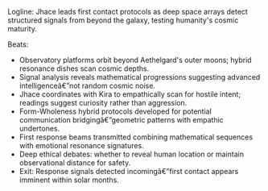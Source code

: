 ﻿---
series: 5
novella: 1
file: S5N1_CH01
type: chapter
pov: Jhace
setting: Deep space observatory - first contact protocols
word_target_min: 1201
word_target_max: 2299
status: outline
---
Logline: Jhace leads first contact protocols as deep space arrays detect structured signals from beyond the galaxy, testing humanity's cosmic maturity.

Beats:
- Observatory platforms orbit beyond Aethelgard's outer moons; hybrid resonance dishes scan cosmic depths.
- Signal analysis reveals mathematical progressions suggesting advanced intelligenceâ€”not random cosmic noise.
- Jhace coordinates with Kira to empathically scan for hostile intent; readings suggest curiosity rather than aggression.
- Form-Wholeness hybrid protocols developed for potential communication bridgingâ€”geometric patterns with empathic undertones.
- First response beams transmitted combining mathematical sequences with emotional resonance signatures.
- Deep ethical debates: whether to reveal human location or maintain observational distance for safety.
- Exit: Response signals detected incomingâ€”first contact appears imminent within solar months.